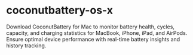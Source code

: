 # coconutbattery-os-x
Download CoconutBattery for Mac to monitor battery health, cycles, capacity, and charging statistics for MacBook, iPhone, iPad, and AirPods. Ensure optimal device performance with real-time battery insights and history tracking.
